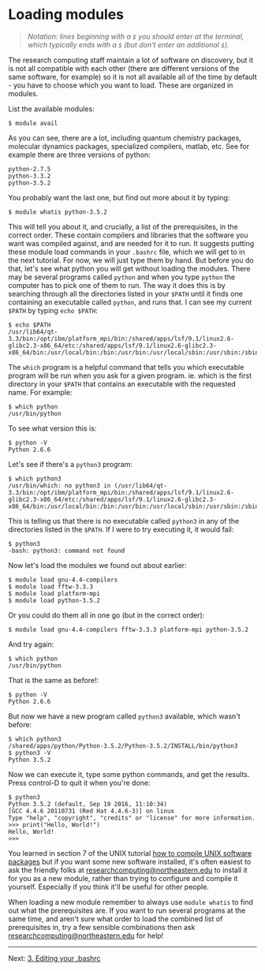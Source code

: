 # Loading modules

> *Notation: lines beginning with a `$` you should enter at the terminal, which typically ends with a `$` (but don't enter an additional `$`).*

The research computing staff maintain a lot of software on discovery,
but it is not all compatible with each other (there are different versions
  of the same software, for example) so it is not all available
all of the time by default - you have to choose which you want to load.
These are organized in modules.

List the available modules:

    $ module avail

As you can see, there are a lot, including quantum chemistry packages,
molecular dynamics packages, specialized compilers, matlab, etc.
See for example there are three versions of python:

    python-2.7.5
    python-3.3.2
    python-3.5.2

You probably want the last one, but find out more about it by typing:

    $ module whatis python-3.5.2

This will tell you about it, and crucially, a list of the prerequisites, in the correct order.
These contain compilers and libraries that the software you want was compiled against, and
are needed for it to run.
It suggests putting these module load commands in your `.bashrc` file, which we will get to
in the next tutorial. For now, we will just type them by hand.
But before you do that, let's see what python you will get without loading the modules.
There may be several programs called
`python` and when you type `python` the computer has to pick one of them to run.
The way it does this is by searching through all the directories listed in your `$PATH` until it finds one containing
an executable called `python`, and runs that.
I can see my current `$PATH` by typing `echo $PATH`:

    $ echo $PATH
    /usr/lib64/qt-3.3/bin:/opt/ibm/platform_mpi/bin:/shared/apps/lsf/9.1/linux2.6-glibc2.3-x86_64/etc:/shared/apps/lsf/9.1/linux2.6-glibc2.3-x86_64/bin:/usr/local/bin:/bin:/usr/bin:/usr/local/sbin:/usr/sbin:/sbin:/home/r.west/bin

The `which` program is a helpful command that tells you which executable program will
be run when you ask for a given program. ie. which is the first directory in your `$PATH`
that contains an executable with the requested name. For example:

    $ which python
    /usr/bin/python

To see what version this is:

    $ python -V
    Python 2.6.6

Let's see if there's a `python3` program:

    $ which python3
    /usr/bin/which: no python3 in (/usr/lib64/qt-3.3/bin:/opt/ibm/platform_mpi/bin:/shared/apps/lsf/9.1/linux2.6-glibc2.3-x86_64/etc:/shared/apps/lsf/9.1/linux2.6-glibc2.3-x86_64/bin:/usr/local/bin:/bin:/usr/bin:/usr/local/sbin:/usr/sbin:/sbin:/home/r.west/bin)

This is telling us that there is no executable called `python3` in any of the directories listed in the `$PATH`. If I were to try executing it, it would fail:

    $ python3
    -bash: python3: command not found

Now let's load the modules we found out about earlier:

    $ module load gnu-4.4-compilers
    $ module load fftw-3.3.3
    $ module load platform-mpi
    $ module load python-3.5.2

Or you could do them all in one go (but in the correct order):

    $ module load gnu-4.4-compilers fftw-3.3.3 platform-mpi python-3.5.2

And try again:

    $ which python
    /usr/bin/python

That is the same as before!:

    $ python -V
    Python 2.6.6

But now we have a new program called `python3` available, which wasn't before:

    $ which python3
    /shared/apps/python/Python-3.5.2/Python-3.5.2/INSTALL/bin/python3
    $ python3 -V
    Python 3.5.2

Now we can execute it, type some python commands, and get the results.
Press control-D to quit it when you're done:

    $ python3
    Python 3.5.2 (default, Sep 19 2016, 11:10:34)
    [GCC 4.4.6 20110731 (Red Hat 4.4.6-3)] on linux
    Type "help", "copyright", "credits" or "license" for more information.
    >>> print("Hello, World!")
    Hello, World!
    >>>

You learned in section 7 of the UNIX tutorial
[how to compile UNIX software packages](http://www.ee.surrey.ac.uk/Teaching/Unix/unix7.html)
but if you want some new software installed, it's often easiest to ask the friendly folks at
researchcomputing@northeastern.edu to install it for you as a new module, rather than trying
to configure and compile it yourself. Especially if you think it'll be useful for other people.

When loading a new module remember to always use `module whatis` to find out what the
prerequisites are.  If you want to run several programs at the same time, and aren't sure
what order to load the combined list of prerequisites in, try a few sensible combinations
then ask researchcomputing@northeastern.edu for help!

---
Next: [3. Editing your .bashrc](03-bashrc.md)
